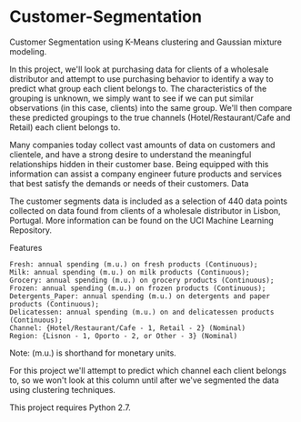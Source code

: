 # Customer-Segmentation
Customer Segmentation using  K-Means clustering and Gaussian mixture modeling.

In this project, we'll look at purchasing data for clients of a wholesale distributor and attempt to use purchasing behavior to identify a way to predict what group each client belongs to. The characteristics of the grouping is unknown, we simply want to see if we can put similar observations (in this case, clients) into the same group. We'll then compare these predicted groupings to the true channels (Hotel/Restaurant/Cafe and Retail) each client belongs to.

Many companies today collect vast amounts of data on customers and clientele, and have a strong desire to understand the meaningful relationships hidden in their customer base. Being equipped with this information can assist a company engineer future products and services that best satisfy the demands or needs of their customers.
Data

The customer segments data is included as a selection of 440 data points collected on data found from clients of a wholesale distributor in Lisbon, Portugal. More information can be found on the UCI Machine Learning Repository.

Features

    Fresh: annual spending (m.u.) on fresh products (Continuous);
    Milk: annual spending (m.u.) on milk products (Continuous);
    Grocery: annual spending (m.u.) on grocery products (Continuous);
    Frozen: annual spending (m.u.) on frozen products (Continuous);
    Detergents_Paper: annual spending (m.u.) on detergents and paper products (Continuous);
    Delicatessen: annual spending (m.u.) on and delicatessen products (Continuous);
    Channel: {Hotel/Restaurant/Cafe - 1, Retail - 2} (Nominal)
    Region: {Lisnon - 1, Oporto - 2, or Other - 3} (Nominal)

Note: (m.u.) is shorthand for monetary units.

For this project we'll attempt to predict which channel each client belongs to, so we won't look at this column until after we've segmented the data using clustering techniques.

This project requires Python 2.7.
